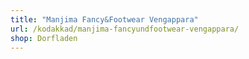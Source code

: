 ```yaml
---
title: "Manjima Fancy&Footwear Vengappara"
url: /kodakkad/manjima-fancyundfootwear-vengappara/
shop: Dorfladen
---
```

